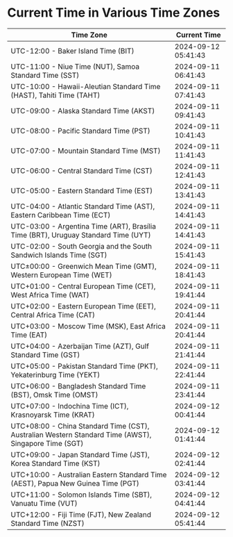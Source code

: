 # Current Time in Various Time Zones

| Time Zone | Current Time |
|-----------|--------------|
| UTC-12:00 - Baker Island Time (BIT) | 2024-09-12 05:41:43 |
| UTC-11:00 - Niue Time (NUT), Samoa Standard Time (SST) | 2024-09-11 06:41:43 |
| UTC-10:00 - Hawaii-Aleutian Standard Time (HAST), Tahiti Time (TAHT) | 2024-09-11 07:41:43 |
| UTC-09:00 - Alaska Standard Time (AKST) | 2024-09-11 09:41:43 |
| UTC-08:00 - Pacific Standard Time (PST) | 2024-09-11 10:41:43 |
| UTC-07:00 - Mountain Standard Time (MST) | 2024-09-11 11:41:43 |
| UTC-06:00 - Central Standard Time (CST) | 2024-09-11 12:41:43 |
| UTC-05:00 - Eastern Standard Time (EST) | 2024-09-11 13:41:43 |
| UTC-04:00 - Atlantic Standard Time (AST), Eastern Caribbean Time (ECT) | 2024-09-11 14:41:43 |
| UTC-03:00 - Argentina Time (ART), Brasília Time (BRT), Uruguay Standard Time (UYT) | 2024-09-11 14:41:43 |
| UTC-02:00 - South Georgia and the South Sandwich Islands Time (SGT) | 2024-09-11 15:41:43 |
| UTC±00:00 - Greenwich Mean Time (GMT), Western European Time (WET) | 2024-09-11 18:41:43 |
| UTC+01:00 - Central European Time (CET), West Africa Time (WAT) | 2024-09-11 19:41:44 |
| UTC+02:00 - Eastern European Time (EET), Central Africa Time (CAT) | 2024-09-11 20:41:44 |
| UTC+03:00 - Moscow Time (MSK), East Africa Time (EAT) | 2024-09-11 20:41:44 |
| UTC+04:00 - Azerbaijan Time (AZT), Gulf Standard Time (GST) | 2024-09-11 21:41:44 |
| UTC+05:00 - Pakistan Standard Time (PKT), Yekaterinburg Time (YEKT) | 2024-09-11 22:41:44 |
| UTC+06:00 - Bangladesh Standard Time (BST), Omsk Time (OMST) | 2024-09-11 23:41:44 |
| UTC+07:00 - Indochina Time (ICT), Krasnoyarsk Time (KRAT) | 2024-09-12 00:41:44 |
| UTC+08:00 - China Standard Time (CST), Australian Western Standard Time (AWST), Singapore Time (SGT) | 2024-09-12 01:41:44 |
| UTC+09:00 - Japan Standard Time (JST), Korea Standard Time (KST) | 2024-09-12 02:41:44 |
| UTC+10:00 - Australian Eastern Standard Time (AEST), Papua New Guinea Time (PGT) | 2024-09-12 03:41:44 |
| UTC+11:00 - Solomon Islands Time (SBT), Vanuatu Time (VUT) | 2024-09-12 04:41:44 |
| UTC+12:00 - Fiji Time (FJT), New Zealand Standard Time (NZST) | 2024-09-12 05:41:44 |
